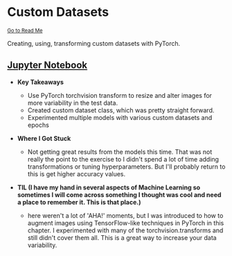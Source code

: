 # Custom Datasets

<sup>[Go to Read Me](https://github.com/AishaEvering/PyTorch_Exercises/blob/main/README.md)</sup>

Creating, using, transforming custom datasets with PyTorch.

## [Jupyter Notebook](https://github.com/AishaEvering/PyTorch_Exercises/blob/main/04_pytorch_custom_datasets_exercises.ipynb)

- **Key Takeaways**
  - Use PyTorch torchvision transform to resize and alter images for more variability in the test data.
  - Created custom dataset class, which was pretty straight forward.
  - Experimented multiple models with various custom datasets and epochs
- **Where I Got Stuck**

  - Not getting great results from the models this time. That was not really the point to the exercise to I didn't spend a lot of time adding transformations or tuning hyperparameters. But I'll probably return to this is get higher accuracy values.

- **TIL (I have my hand in several aspects of Machine Learning so sometimes I will come across something I thought was cool and need a place to remember it. This is that place.)**

  - here weren't a lot of 'AHA!' moments, but I was introduced to how to augment images using TensorFlow-like techniques in PyTorch in this chapter. I experimented with many of the torchvision.transforms and still didn't cover them all. This is a great way to increase your data variability.
